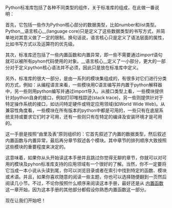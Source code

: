 Python标准库包括了各种不同类型的组件，关于标准库的组成，在此做一番说明：

首先，它包括一些作为Python核心部分的数据类型，比如number和list类型。Python__语言核心__(language core)只是定义了这些数据类型的书写方式，并简单地对其意义做了一定的限制。换句话说，语言核心只是定义了语法层面的属性，比如书写方式以及运算符的优先级。

其次，标准库还包括了一些内置函数和内置异常，即一些不需要通过*import*语句就可以被所有pyhon代码使用的对象。__语言核心__定义了一小部分，更大的一部分对于定义python核心语法并不必须，因此只是放在标准库中定义。

另外，标准库的很大一部分，是由一系列的模块集组成的，有很多对它们进行分类的方式，例如：从编程语言来看，一些模块用C语言编写并内置于python解释器中，另一些则用python编写并通过import导入。从接口类型上看，一些模块提供针对python自身的接口，例如打印堆栈踪迹(stack trace)，另一些则提供针对于特定操作系统的接口，如访问特定硬件或特定应用领域(如World Wide Web)。从兼容性角度看，一些模块在所有版本的python中都是可用的，一些只有在底层系统支持或要求它们时才可用，还有一些则只有在特定的编译及安装环境才是可用的。

这一手册是按照“由里及表”原则组织的：它首先叙述了内置的数据类型，然后叙述内置函数与内置异常，最后再分章节叙述各个模块。其中章节的排列顺序大致按照这些模块的重要程度来决定的。

这意味着，如果你从头开始读这本手册并且跳过你觉得无聊的章节，你就可以对可用的模块及pyhon标准库支持的应用领域有一个很好的了解。当然，你不一定要将它当成一本小说从头读到尾，你可以浏览目录或者在索引中找到特定的函数、模块或术语。并且，如果你喜欢随意的阅读一些主题，你也可以选择随便翻到一页然后阅读几小节。不过，不论你按照什么顺序来阅读这本手册，最好还是从
[内置函数](./functions.html)
这一章开始，因为这本手册的其他部分都假设你熟悉内置函数这一部分。

现在让我们开始吧！


